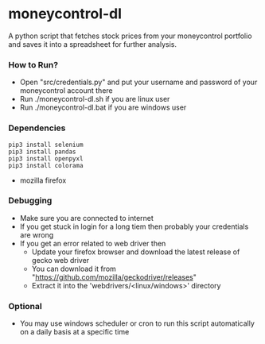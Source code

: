 # moneycontrol-dl

A python script that fetches stock prices from your moneycontrol portfolio and saves it into a spreadsheet for further analysis.

### How to Run?

* Open "src/credentials.py" and put your username and password of your moneycontrol account there
* Run ./moneycontrol-dl.sh if you are linux user
* Run ./moneycontrol-dl.bat if you are windows user
  

### Dependencies

    pip3 install selenium
    pip3 install pandas
    pip3 install openpyxl
    pip3 install colorama

*   mozilla firefox

### Debugging

* Make sure you are connected to internet
* If you get stuck in login for a long tiem then probably your credentials are wrong
* If you get an error related to web driver then
  * Update your firefox browser and download the latest release of gecko web driver
  * You can download it from "https://github.com/mozilla/geckodriver/releases"
  * Extract it into the 'webdrivers/<linux/windows>' directory
  
### Optional 

* You may use windows scheduler or cron to run this script automatically on a daily basis at a specific time 

